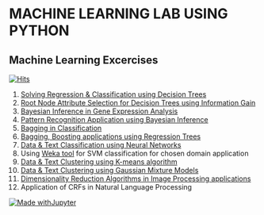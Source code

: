 # MACHINE LEARNING LAB USING PYTHON
## Machine Learning Excercises

[![Hits](https://hits.seeyoufarm.com/api/count/incr/badge.svg?url=https%3A%2F%2Fgithub.com%2Fvinothkumar2%2FML-Excercise%2F&count_bg=%2338393D&title_bg=%2327B3BE&icon=github.svg&icon_color=%23E7E7E7&title=Repo+Views&edge_flat=false)](https://hits.seeyoufarm.com)

1. <a href="https://github.com/vinothkumar2/ML-Excercise/tree/main/ex1" target="_blank">Solving Regression & Classification using Decision Trees</a>
2. <a href="https://github.com/vinothkumar2/ML-Excercise/tree/main/Attribute%20Selection%20Model" target="_blank">Root Node Attribute Selection for Decision Trees using Information Gain </a>
3. <a href="https://github.com/vinothkumar2/ML-Excercise/tree/main/Gene%20Expression%20Monitoring%20Analysis" target="_blank">Bayesian Inference in Gene Expression Analysis</a>
4. <a href="https://github.com/vinothkumar2/ML-Excercise/tree/main/ex4" target="_blank">Pattern Recognition Application using Bayesian Inference</a>
5. <a href="https://github.com/vinothkumar2/ML-Excercise/tree/main/Ensemble%20Learning" target="_blank">Bagging in Classification</a>
6. <a href="https://github.com/vinothkumar2/ML-Excercise/tree/main/bagging" target="_blank">Bagging, Boosting applications using Regression Trees</a>
7. <a href="https://github.com/vinothkumar2/ML-Excercise/tree/main/ex7" target="_blank">Data & Text Classification using Neural Networks</a>
8. Using <a href="https://www.cs.waikato.ac.nz/ml/weka/" target="_blank">Weka tool</a> for SVM classification for chosen domain application
9.  <a href="https://github.com/vinothkumar2/ML-Excercise/tree/main/k-means-clustering" target="_blank">Data & Text Clustering using K-means algorithm</a>
10. <a href="https://github.com/vinothkumar2/ML-Excercise/tree/main/ex10" target="_blank">Data & Text Clustering using Gaussian Mixture Models</a>
11. <a href="https://github.com/vinothkumar2/ML-Excercise/tree/main/ex11" target="_blank">Dimensionality Reduction Algorithms in Image Processing applications</a>
12. Application of CRFs in Natural Language Processing

[![Made withJupyter](https://img.shields.io/badge/Made%20with-Jupyter-orange?style=for-the-badge&logo=Jupyter)](https://jupyter.org/try)
